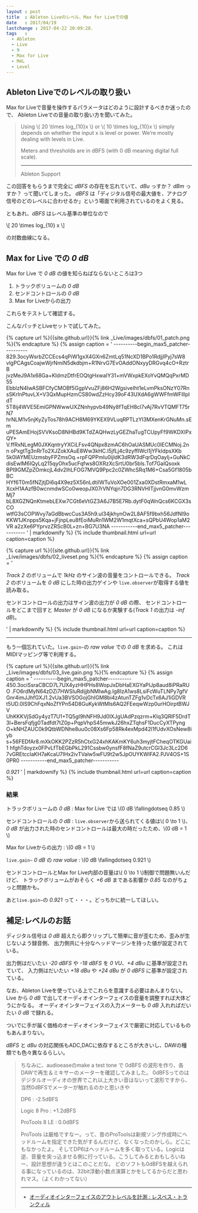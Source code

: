 ```yaml
---
layout : post
title  : Ableton Liveのレベル、Max for Liveでの値
date   : 2017/04/19
lastchange : 2017-04-22 20:09:28.
tags   :
  - Ableton
  - Live
  - 9
  - Max for Live
  - M4L
  - Level
---
```


## Ableton Liveでのレベルの取り扱い

Max for Liveで音量を操作するパラメータはどのように設計するべきか迷ったので、
Ableton Liveでの音量の取り扱い方を聞いてみた。

> Using \\( 20 \times log_{10}x \\) or \\( 10 \times log_{10}x \\) simply depends on whether the input x is level or power. 
> We’re mostly dealing with levels in Live.
> 
> Meters and thresholds are in dBFS (with 0 dB meaning digital full scale).
> 
> ---
> 
> Ableton Support

この回答をもらうまで完全に *dBFS* の存在を忘れていて、*dBu* っすか？ *dBm* っすか？ って聞いてしまった。
*dBFS* は「ディジタル信号の最大値を、アナログ信号のどのレベルに合わせるか」という場面で利用されているのをよく見る。

ともあれ、*dBFS* はレベル基準の単位なので

\\[
20 \times log_{10} x
\\]

の対数曲線になる。

## Max for Live での *0 dB*

Max for Live で *0 dB* の値を知らねばならないところは3つ

1. トラックボリュームの *0 dB*
2. センドコントロールの *0 dB*
3. Max for Liveからの出力

これらをテストして確認する。

こんなパッチとLiveセットで試してみた。

{% capture url %}{{site.github.url}}{% link _Live/images/dbfs/01_patch.png %}{% endcapture %}
{% assign caption = '
    ----------begin_max5_patcher----------
    829.3ocyWsrbZCCEcs4qPiW1gxX4GXn6ZmtLq51NcXD1BPo1RdjjIPyj7sW8
    vlgPCAgsCoajwWjrNmiN5dkdbjm+R1NrvG7EvOAddONxyyDRGvq4cO+RztrB
    jvzMeJ9A1x68Ga+KIdmzDtfrEOQtgHxwaIY31+mVWxpkEXoYvQMQqPxrMD55
    EbblzN4IwASBFCfyCMOBf5GgpVvuZFj86H2WgsiveIht1eLvmPksONzY07Rn
    sSKrInPtuvLX+V3QxMupHzmCS80wdZzHcy39oF43UXdA6gWWFfmWFlllpIdT
    5T8ij4WVE5EmiGPNWwwUXZNnhypvb49Ny8fTqEH8cl7vAj7RvVTQMFT75rN7
    hrNLM1v5njKyZyTos78h9ACH8M69YKEX9VLuqRPTLzYI3MXenKrGNuMn.sEm
    uPESAmEHojSVVKsoD8NHBd9KTdZAQHwzLyGEZhaTugTCUpyFf9WKDXIPxQY+
    V.ffRxNLegM0JXKqntryYXCiLFsv4QNpx8zmAC6hOaUASMUc0IECMNoj.2nn
    oPxgtTg3nRrTo2XJZokXAuE8Ww3kHC.l5jfLj4c9zyffIWcl1jYFkIdpsXKb
    5k0IAYMEUzmsbyFPZmsOq.+rpFQPPmIu0ijldK3dRW3dFqrDqOayIj+GuNkC
    disEwlM6IQyLq215qyOhx5ucFqfws8OXRzXcSrtU0br5bls.Tof7GalQsoxk
    BPI9GMZpZOmkcjL4dv2IhLFOG7MVQ9Ppc2c0ZWhcSRq1M6+Csa5Gf1805bBC
    HYf6T0m5fNZjtjDi6q4X9ez5X56nLdtiIWTuVoXOe001Zxa0XDstRmxaM1wL
    XcxH1AAzfB0wcnmdwSCo0weopJX07rVNYqjn7DG3RNVHITjjvnG0mvWzmMj7
    bL8XGZNQnKtmebLEXw7CGt6eVtGZ3A6J7B5E7Rb.dytF0qWnQcs6KCGX3sCO
    wtfG3sCOPWvy7aGdBbwcCus3A5h9.uI34jkhynOw2L8AF5f9bxh56JdfNl9o
    KKW1JKnpps5Kqa+jFjnpLeu8fEoiMuRn1WM2W1mqtXca+sQPbU4Wop1aM2VR
    a2zXe6PYprvzZRScB0L+zn+BG7U3NA
    -----------end_max5_patcher-----------
' | markdownify %}
{% include thumbnail.html url=url caption=caption %}

{% capture url %}{{site.github.url}}{% link _Live/images/dbfs/02_liveset.png %}{% endcapture %}
{% assign caption = '

*Track 2* のボリュームで *1kHz* のサイン波の音量をコントロールできる。
*Track 2* のボリュームを *0 dB* にした時の出力ゲインや
`live.observer`が取得する値を読み取る。

センドコントロールの出力はサイン波の出力が *0 dB* の際、
センドコントロールをどこまで回すと 
*Master* が *0 dB* になるか実験する(*Track 1* の出力は *-inf dB*)。

' | markdownify %}
{% include thumbnail.html url=url caption=caption %}

---

もう一個忘れていた。`live.gain~`の *raw value* での *0 dB* を求める。
これはMIDIマッピング等で利用する。

{% capture url %}{{site.github.url}}{% link _Live/images/dbfs/03_live.gain.png %}{% endcapture %}
{% assign caption = '
    ----------begin_max5_patcher----------
    450.3ociSsraCBCD7L7UX4yzHHPHs8WopJxDbHaEXGYaPIJp8aud8iPRaRUO
    .FO6rdMyN64zDZi7HWSIuRdijjbNMIwAg.Ig8IzA1ws8LsiFcWuTLNPy7gfV
    Gnr4imJJhfGXJ1.2vUa3BVSOGojGhIGM8bi4zAtunTZFg1vDcTx6AJ1iGDVR
    t5UD.0lS9ChFqxNoZfYPn54D8GuKykWtMls6AQ2FEeqwWzp0urHOirptBWJV
    UhKKKVjSdGy4yzT7U1+TQ5gI9hNFH9Jd0lXJgUAdPzqzrm+KIq3QRlF5DrdT
    3l+BersFqfjg0Tadfdt7tZ0p+PqpVhpS45mwkJ26hxZTqhsF1DucCyXTPyng
    O+kNHZAUC0k9QtbWDNhe8uu0c08Xs6Fp58Rk4exMpd42I1fUdvXOsNew8iyb
    s+56FEDfAr8.mXkOKK2PZzR5hCtxG24xhKAKmKY6uh3myjtFCheqOTKGUai1
    hfghTdoyzx0FPvLfTbEGbPkL291Cssbw0ynsfF8fNaZ9utcrCGl3Jc3Lc2D6
    7vGREtcclaKH7aKcaU7IHx2ivTValw5wFU9t2w5JpOUYKWIFA2.PJV4OS+1S
    0PR0
    -----------end_max5_patcher-----------

*0.921*
' | markdownify %}
{% include thumbnail.html url=url caption=caption %}


### 結果

トラックボリュームの *0 dB*
: Max for Live では \\(0 dB \fallingdotseq 0.85 \\)

センドコントロールの *0 dB*
: `live.observer`から送られてくる値は\\( 0 \to 1 \\)、
*0 dB* が出力された時のセンドコントロールは最大の時だったため、\\(0 dB = 1 \\)

Max for Liveからの出力
: \\(0 dB = 1 \\)

`live.gain~` *0 dB* の *raw value*
: \\(0 dB \fallingdotseq 0.921 \\)


センドコントロールとMax for Live内部の音量は\\( 0 \to 1 \\)制御で問題無いんだけど、
トラックボリュームがおそらく *+6 dB* まである影響か *0.85* なのがちょっと問題かも。

あと`live.gain~`の *0.921* って・・・。どっちかに統一してほしい。

## 補足:レベルのお話

ディジタル信号は *0 dB* 超えたら即クリップして簡単に音が歪むため、歪みが生じないよう録音側、
出力側共に十分なヘッドマージンを持った値が設定されている。

出力側はだいたい *-20 dBFS* や *-18 dBFS* を *0 VU*、*+4 dBu* に基準が設定されていて、
入力側はだいたい *+18 dBu* や *+24 dBu* が *0 dBFS* に基準が設定されている。

なお、Ableton Liveを使っている上でこれらを意識する必要はあんまりない。
Live から *0 dB* で出してオーディオインターフェイスの音量を調整すれば大体どうにかなる。
オーディオインターフェイスの入力メーターも *0 dB* 入れればだいたい *0 dB* で録れる。

ついでに手が届く価格のオーディオインターフェイスで厳密に対応しているものもあんまりない。

*dBFS* と *dBu* の対応関係もADC,DACに依存するところが大きいし、DAWの種類でも色々異なるらしい。

> ちなみに、audioeaseのmake a test tone で 0dBFS の波形を作り、各DAWで再生＆ミキサーのメーターを確認してみました。
> 0dBFSってのはデジタルオーディオの世界でこれ以上大きい音はないって波形ですから、当然0dBFSでメーターが触れるのかと思いきや
> 
> DP6
> : -2.5dBFS
> 
> Logic 8 Pro 
> : +1.2dBFS
> 
> ProTools 8 LE 
> : 0.0dBFS
> 
> ProTools は厳格ですなー。って、昔のProToolsは新規ソング作成時にヘッドルームを指定できた気がするんだけど、なくなったのかしら。どこにもなかったよ。
> そしてDP6はヘッドルームを多く取っている。Logicは逆、音量を突っ込ませる側に行っている。こうしてみるとおもしろいねー、設計思想が違うとはこのことだな。
> どのソフトも0dBFSを越えられる事になっているのは、32bit浮動小数点演算とかをしてるからだと思われマス。（よくわかってない）
> 
> ---
> 
> * [オーディオインターフェイスのアウトレベルを計測 : レスペス・トランクィル](http://blog.livedoor.jp/qoozy/archives/51840903.html)
